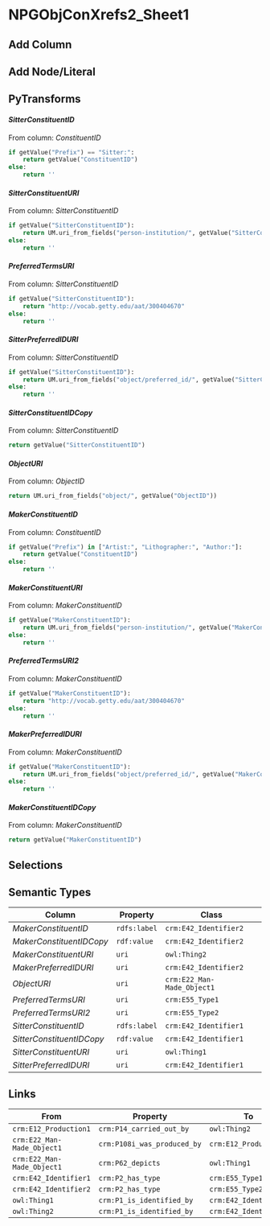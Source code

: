 # NPGObjConXrefs2_Sheet1

## Add Column

## Add Node/Literal

## PyTransforms
#### _SitterConstituentID_
From column: _ConstituentID_
``` python
if getValue("Prefix") == "Sitter:":
    return getValue("ConstituentID")
else:
    return ''

```

#### _SitterConstituentURI_
From column: _SitterConstituentID_
``` python
if getValue("SitterConstituentID"):
    return UM.uri_from_fields("person-institution/", getValue("SitterConstituentID"))
else:
    return ''

```

#### _PreferredTermsURI_
From column: _SitterConstituentID_
``` python
if getValue("SitterConstituentID"):
    return "http://vocab.getty.edu/aat/300404670"
else:
    return ''

```

#### _SitterPreferredIDURI_
From column: _SitterConstituentID_
``` python
if getValue("SitterConstituentID"):
    return UM.uri_from_fields("object/preferred_id/", getValue("SitterConstituentID"))
else:
    return ''

```

#### _SitterConstituentIDCopy_
From column: _SitterConstituentID_
``` python
return getValue("SitterConstituentID")
```

#### _ObjectURI_
From column: _ObjectID_
``` python
return UM.uri_from_fields("object/", getValue("ObjectID"))
```

#### _MakerConstituentID_
From column: _ConstituentID_
``` python
if getValue("Prefix") in ["Artist:", "Lithographer:", "Author:"]:
    return getValue("ConstituentID")
else:
    return ''
```

#### _MakerConstituentURI_
From column: _MakerConstituentID_
``` python
if getValue("MakerConstituentID"):
    return UM.uri_from_fields("person-institution/", getValue("MakerConstituentID"))
else:
    return ''
```

#### _PreferredTermsURI2_
From column: _MakerConstituentID_
``` python
if getValue("MakerConstituentID"):
    return "http://vocab.getty.edu/aat/300404670"
else:
    return ''

```

#### _MakerPreferredIDURI_
From column: _MakerConstituentID_
``` python
if getValue("MakerConstituentID"):
    return UM.uri_from_fields("object/preferred_id/", getValue("MakerConstituentID"))
else:
    return ''

```

#### _MakerConstituentIDCopy_
From column: _MakerConstituentID_
``` python
return getValue("MakerConstituentID")
```


## Selections

## Semantic Types
| Column | Property | Class |
|  ----- | -------- | ----- |
| _MakerConstituentID_ | `rdfs:label` | `crm:E42_Identifier2`|
| _MakerConstituentIDCopy_ | `rdf:value` | `crm:E42_Identifier2`|
| _MakerConstituentURI_ | `uri` | `owl:Thing2`|
| _MakerPreferredIDURI_ | `uri` | `crm:E42_Identifier2`|
| _ObjectURI_ | `uri` | `crm:E22_Man-Made_Object1`|
| _PreferredTermsURI_ | `uri` | `crm:E55_Type1`|
| _PreferredTermsURI2_ | `uri` | `crm:E55_Type2`|
| _SitterConstituentID_ | `rdfs:label` | `crm:E42_Identifier1`|
| _SitterConstituentIDCopy_ | `rdf:value` | `crm:E42_Identifier1`|
| _SitterConstituentURI_ | `uri` | `owl:Thing1`|
| _SitterPreferredIDURI_ | `uri` | `crm:E42_Identifier1`|


## Links
| From | Property | To |
|  --- | -------- | ---|
| `crm:E12_Production1` | `crm:P14_carried_out_by` | `owl:Thing2`|
| `crm:E22_Man-Made_Object1` | `crm:P108i_was_produced_by` | `crm:E12_Production1`|
| `crm:E22_Man-Made_Object1` | `crm:P62_depicts` | `owl:Thing1`|
| `crm:E42_Identifier1` | `crm:P2_has_type` | `crm:E55_Type1`|
| `crm:E42_Identifier2` | `crm:P2_has_type` | `crm:E55_Type2`|
| `owl:Thing1` | `crm:P1_is_identified_by` | `crm:E42_Identifier1`|
| `owl:Thing2` | `crm:P1_is_identified_by` | `crm:E42_Identifier2`|
